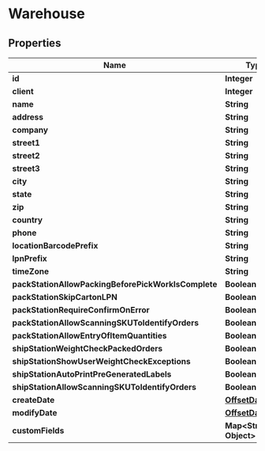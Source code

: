 
# Warehouse

## Properties
Name | Type | Description | Notes
------------ | ------------- | ------------- | -------------
**id** | **Integer** |  |  [optional]
**client** | **Integer** |  | 
**name** | **String** |  | 
**address** | **String** |  |  [optional]
**company** | **String** |  | 
**street1** | **String** |  | 
**street2** | **String** |  |  [optional]
**street3** | **String** |  |  [optional]
**city** | **String** |  | 
**state** | **String** |  |  [optional]
**zip** | **String** |  | 
**country** | **String** |  | 
**phone** | **String** |  | 
**locationBarcodePrefix** | **String** |  |  [optional]
**lpnPrefix** | **String** |  |  [optional]
**timeZone** | **String** |  |  [optional]
**packStationAllowPackingBeforePickWorkIsComplete** | **Boolean** |  | 
**packStationSkipCartonLPN** | **Boolean** |  | 
**packStationRequireConfirmOnError** | **Boolean** |  | 
**packStationAllowScanningSKUToIdentifyOrders** | **Boolean** |  | 
**packStationAllowEntryOfItemQuantities** | **Boolean** |  | 
**shipStationWeightCheckPackedOrders** | **Boolean** |  | 
**shipStationShowUserWeightCheckExceptions** | **Boolean** |  | 
**shipStationAutoPrintPreGeneratedLabels** | **Boolean** |  | 
**shipStationAllowScanningSKUToIdentifyOrders** | **Boolean** |  | 
**createDate** | [**OffsetDateTime**](OffsetDateTime.md) |  |  [optional]
**modifyDate** | [**OffsetDateTime**](OffsetDateTime.md) |  |  [optional]
**customFields** | **Map&lt;String, Object&gt;** |  |  [optional]



